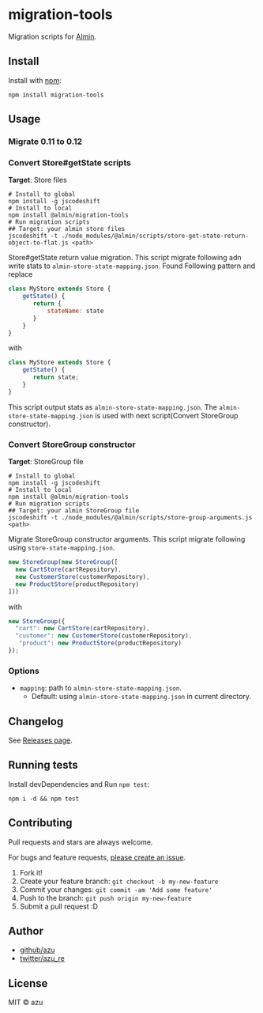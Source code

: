 # migration-tools

Migration scripts for [Almin](https://github.com/almin/almin "Almin").

## Install

Install with [npm](https://www.npmjs.com/):

    npm install migration-tools

## Usage

### Migrate 0.11 to 0.12

### Convert Store#getState scripts

**Target**: Store files

```shell-session
# Install to global
npm install -g jscodeshift
# Install to local
npm install @almin/migration-tools 
# Run migration scripts
## Target: your almin store files
jscodeshift -t ./node_modules/@almin/scripts/store-get-state-return-object-to-flat.js <path>
```

Store#getState return value migration.
This script migrate following adn write stats to `almin-store-state-mapping.json`.
Found Following pattern and replace

```js
class MyStore extends Store {
    getState() {
       return {
           stateName: state
       }
    }
}
```

with
```js
class MyStore extends Store {
    getState() {
       return state;
    }
}
```

This script output stats as `almin-store-state-mapping.json`.
The `almin-store-state-mapping.json` is used with next script(Convert StoreGroup constructor).

### Convert StoreGroup constructor

**Target**: StoreGroup file

```shell-session
# Install to global
npm install -g jscodeshift
# Install to local
npm install @almin/migration-tools 
# Run migration scripts
## Target: your almin StoreGroup file
jscodeshift -t ./node_modules/@almin/scripts/store-group-arguments.js <path>
```

Migrate StoreGroup constructor arguments.
This script migrate following using `store-state-mapping.json`.


```js
new StoreGroup(new StoreGroup([
  new CartStore(cartRepository),
  new CustomerStore(customerRepository),
  new ProductStore(productRepository)
]))
```
with

```js
new StoreGroup({
  "cart": new CartStore(cartRepository),
  "customer": new CustomerStore(customerRepository),
   "product": new ProductStore(productRepository)
});
```

### Options

- `mapping`: path to `almin-store-state-mapping.json`.
    - Default: using `almin-store-state-mapping.json` in current directory.

## Changelog

See [Releases page](https://github.com/almin/migration-tools/releases).

## Running tests

Install devDependencies and Run `npm test`:

    npm i -d && npm test

## Contributing

Pull requests and stars are always welcome.

For bugs and feature requests, [please create an issue](https://github.com/almin/migration-tools/issues).

1. Fork it!
2. Create your feature branch: `git checkout -b my-new-feature`
3. Commit your changes: `git commit -am 'Add some feature'`
4. Push to the branch: `git push origin my-new-feature`
5. Submit a pull request :D

## Author

- [github/azu](https://github.com/azu)
- [twitter/azu_re](https://twitter.com/azu_re)

## License

MIT © azu
